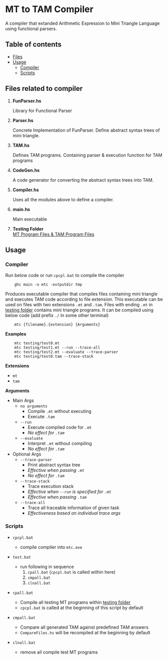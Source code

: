 # MT to TAM Compiler

A compiler that extanded Arithmetic Expression to Mini Triangle Language using functional parsers.

## Table of contents

  - [Files](#files)
  - [Usage](#usage)
    - [Compiler](#compiler)
    - [Scripts](#scripts)

## Files related to compiler

1. **FunParser.hs**

    Library for Functional Parser

2. **Parser.hs**

    Concrete Implementation of FunParser.
    Define abstract syntax trees of mini triangle.

3. **TAM.hs**

    Defines TAM programs. Containing parser  & execution function for TAM programs

4. **CodeGen.hs**
 
    A code generator for converting the abstract syntax trees into TAM.

5. **Compiler.hs**

    Uses all the modules above to define a compiler.

6. **main.hs**

    Main executable

7. **Testing Folder**   
    [MT Program Files & TAM Program Files](testing)

## Usage   
### Compiler

Run below code or run `cpcpl.bat` to compile the compiler
```batch
    ghc main -o mtc -outputdir tmp
```
Produces executable compiler that compiles files containing mini triangle and executes TAM code according to file extension. This executable can be used on files with two extensions `.mt` and `.tam`. Files with ending `.mt` in [testing folder](testing) contains mini triangle programs. It can be compiled using below code (add prefix `./` in some other terminal)
```batch
    mtc {filename}.{extension} {Arguments}
```
**Examples** 
```batch
    mtc testing/test0.mt
    mtc testing/test1.mt --run --trace-all
    mtc testing/test2.mt --evaluate --trace-parser
    mtc testing/test0.tam --trace-stack
```
 **Extensions**   
 - `mt` 
 - `tam`   

**Arguments**   
- Main Args
    - `no arguments`    
        - Compile `.mt` without executing   
        - Execute `.tam`
    - `--run`    
        - Execute compiled code for `.mt`   
        - *No effect for `.tam`*
    - `--evaluate`   
        - Interpret `.mt` without compiling   
        - *No effect for `.tam`*
- Optional Args
    - `--trace-parser`   
        - Print abstract syntax tree   
        - *Effective when passing `.mt`*   
        - *No effect for `.tam`*
    - `--trace-stack`   
        - Trace execution stack   
        - *Effective when `--run` is specified for `.mt`*   
        - *Effective when passing `.tam`*
    - `--trace-all`   
        - Trace all traceable information of given task    
        - *Effectiveness based on individual trace args*   

### Scripts
- `cpcpl.bat`
    - compile compiler  into `mtc.exe`

- `test.bat`
    - run following in sequence
        1. `cpall.bat` (`cpcpl.bat` is called within here)
        2. `cmpall.bat`
        3. `clnall.bat`
- `cpall.bat`
    - Compile all testing MT programs within [testing folder](testing)   
    - `cpcpl.bat` is called at the beginning of this script by default
- `cmpall.bat`
    - Compare all generated TAM against predefined TAM answers
    - `CompareFiles.hs` will be recompiled at the beginning by default
- `clnall.bat`
    - remove all compile test MT programs

